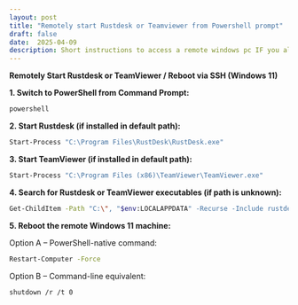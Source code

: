```yaml
---
layout: post
title: "Remotely start Rustdesk or Teamviewer from Powershell prompt"
draft: false
date:  2025-04-09
description: Short instructions to access a remote windows pc IF you already have SSH access but other GUI programs like Rustdesk or Teamviewer are not working.  This includes remote reboot instructions as well
---
```



**Remotely Start Rustdesk or TeamViewer / Reboot via SSH (Windows 11\)**

**1\. Switch to PowerShell from Command Prompt:**

```sh
powershell
```

**2\. Start Rustdesk (if installed in default path):**

```sh
Start-Process "C:\Program Files\RustDesk\RustDesk.exe"
```

**3\. Start TeamViewer (if installed in default path):**

```sh  
Start-Process "C:\Program Files (x86)\TeamViewer\TeamViewer.exe"
```

**4\. Search for Rustdesk or TeamViewer executables (if path is unknown):**

```sh  
Get-ChildItem -Path "C:\", "$env:LOCALAPPDATA" -Recurse -Include rustdesk.exe, TeamViewer.exe -ErrorAction SilentlyContinue
```

**5\. Reboot the remote Windows 11 machine:**

Option A – PowerShell-native command:

```sh
Restart-Computer -Force
```
Option B – Command-line equivalent:

```sh  
shutdown /r /t 0
```
